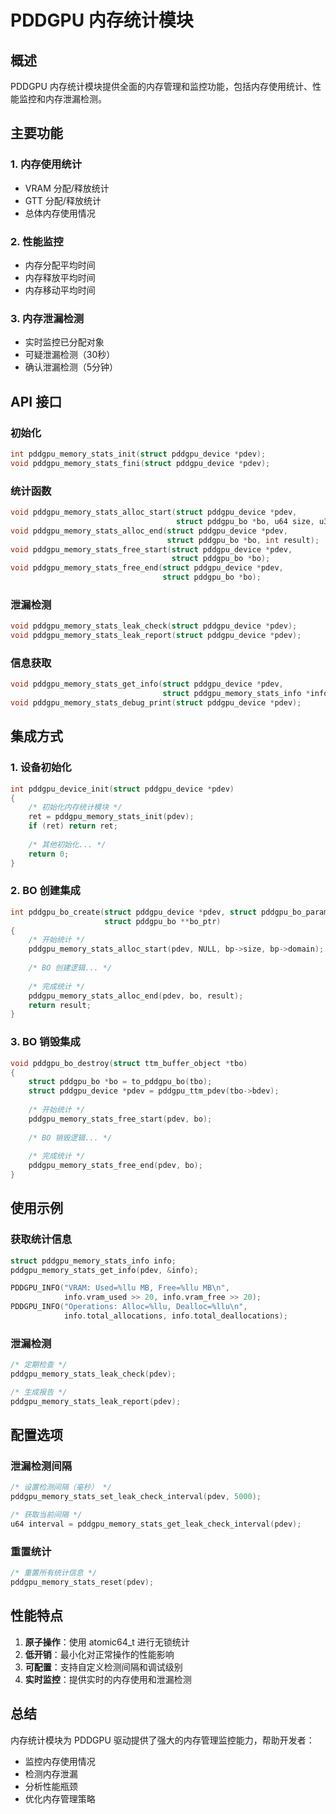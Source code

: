 # PDDGPU 内存统计模块

## 概述

PDDGPU 内存统计模块提供全面的内存管理和监控功能，包括内存使用统计、性能监控和内存泄漏检测。

## 主要功能

### 1. 内存使用统计
- VRAM 分配/释放统计
- GTT 分配/释放统计
- 总体内存使用情况

### 2. 性能监控
- 内存分配平均时间
- 内存释放平均时间
- 内存移动平均时间

### 3. 内存泄漏检测
- 实时监控已分配对象
- 可疑泄漏检测（30秒）
- 确认泄漏检测（5分钟）

## API 接口

### 初始化
```c
int pddgpu_memory_stats_init(struct pddgpu_device *pdev);
void pddgpu_memory_stats_fini(struct pddgpu_device *pdev);
```

### 统计函数
```c
void pddgpu_memory_stats_alloc_start(struct pddgpu_device *pdev, 
                                     struct pddgpu_bo *bo, u64 size, u32 domain);
void pddgpu_memory_stats_alloc_end(struct pddgpu_device *pdev, 
                                   struct pddgpu_bo *bo, int result);
void pddgpu_memory_stats_free_start(struct pddgpu_device *pdev, 
                                    struct pddgpu_bo *bo);
void pddgpu_memory_stats_free_end(struct pddgpu_device *pdev, 
                                  struct pddgpu_bo *bo);
```

### 泄漏检测
```c
void pddgpu_memory_stats_leak_check(struct pddgpu_device *pdev);
void pddgpu_memory_stats_leak_report(struct pddgpu_device *pdev);
```

### 信息获取
```c
void pddgpu_memory_stats_get_info(struct pddgpu_device *pdev, 
                                  struct pddgpu_memory_stats_info *info);
void pddgpu_memory_stats_debug_print(struct pddgpu_device *pdev);
```

## 集成方式

### 1. 设备初始化
```c
int pddgpu_device_init(struct pddgpu_device *pdev)
{
    /* 初始化内存统计模块 */
    ret = pddgpu_memory_stats_init(pdev);
    if (ret) return ret;
    
    /* 其他初始化... */
    return 0;
}
```

### 2. BO 创建集成
```c
int pddgpu_bo_create(struct pddgpu_device *pdev, struct pddgpu_bo_param *bp, 
                     struct pddgpu_bo **bo_ptr)
{
    /* 开始统计 */
    pddgpu_memory_stats_alloc_start(pdev, NULL, bp->size, bp->domain);
    
    /* BO 创建逻辑... */
    
    /* 完成统计 */
    pddgpu_memory_stats_alloc_end(pdev, bo, result);
    return result;
}
```

### 3. BO 销毁集成
```c
void pddgpu_bo_destroy(struct ttm_buffer_object *tbo)
{
    struct pddgpu_bo *bo = to_pddgpu_bo(tbo);
    struct pddgpu_device *pdev = pddgpu_ttm_pdev(tbo->bdev);
    
    /* 开始统计 */
    pddgpu_memory_stats_free_start(pdev, bo);
    
    /* BO 销毁逻辑... */
    
    /* 完成统计 */
    pddgpu_memory_stats_free_end(pdev, bo);
}
```

## 使用示例

### 获取统计信息
```c
struct pddgpu_memory_stats_info info;
pddgpu_memory_stats_get_info(pdev, &info);

PDDGPU_INFO("VRAM: Used=%llu MB, Free=%llu MB\n",
            info.vram_used >> 20, info.vram_free >> 20);
PDDGPU_INFO("Operations: Alloc=%llu, Dealloc=%llu\n",
            info.total_allocations, info.total_deallocations);
```

### 泄漏检测
```c
/* 定期检查 */
pddgpu_memory_stats_leak_check(pdev);

/* 生成报告 */
pddgpu_memory_stats_leak_report(pdev);
```

## 配置选项

### 泄漏检测间隔
```c
/* 设置检测间隔（毫秒） */
pddgpu_memory_stats_set_leak_check_interval(pdev, 5000);

/* 获取当前间隔 */
u64 interval = pddgpu_memory_stats_get_leak_check_interval(pdev);
```

### 重置统计
```c
/* 重置所有统计信息 */
pddgpu_memory_stats_reset(pdev);
```

## 性能特点

1. **原子操作**：使用 atomic64_t 进行无锁统计
2. **低开销**：最小化对正常操作的性能影响
3. **可配置**：支持自定义检测间隔和调试级别
4. **实时监控**：提供实时的内存使用和泄漏检测

## 总结

内存统计模块为 PDDGPU 驱动提供了强大的内存管理监控能力，帮助开发者：
- 监控内存使用情况
- 检测内存泄漏
- 分析性能瓶颈
- 优化内存管理策略
